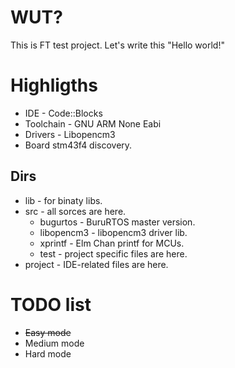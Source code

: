 # WUT? #
This is FT test project. Let's write this "Hello world!"

# Highligths #

 * IDE - Code::Blocks
 * Toolchain - GNU ARM None Eabi
 * Drivers - Libopencm3
 * Board stm43f4 discovery.

## Dirs ##
 * lib - for binaty libs.
 * src - all sorces are here.
   * bugurtos - BuruRTOS master version.
   * libopencm3 - libopencm3 driver lib.
   * xprintf - Elm Chan printf for MCUs.
   * test - project specific files are here.
 * project - IDE-related files are here.

# TODO list #
 * ~~Easy mode~~
 * Medium mode
 * Hard mode


